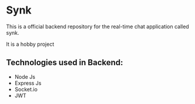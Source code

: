 # Synk

This is a official backend repository for the real-time chat application called synk.

It is a hobby project

## Technologies used in Backend:

- Node Js
- Express Js
- Socket.io
- JWT
